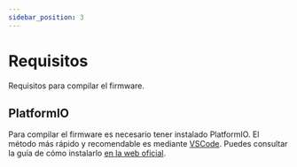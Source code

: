 ```yaml
---
sidebar_position: 3
---
```


# Requisitos
Requisitos para compilar el firmware.

## PlatformIO
Para compilar el firmware es necesario tener instalado PlatformIO. El método más rápido y recomendable es mediante [VSCode](https://code.visualstudio.com/). Puedes consultar la guía de cómo instalarlo [en la web oficial](https://platformio.org/install/ide?install=vscode).
